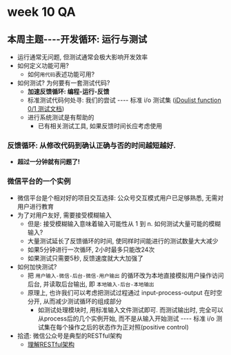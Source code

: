 # week 10 QA

## 本周主题----开发循环: 运行与测试
- 运行通常无问题, 但测试通常会极大影响开发效率
- 如何定义功能可用?
  - 如何`用代码`表述功能可用?
- 如何测试? 为何要有一套测试代码?
  - **加速反馈循环: 编程-运行-反馈**
  - 标准测试代码何处寻: 我们的尝试 ---- 标准 i/o 测试集 ([iDoulist function 0/1 测试文档](https://github.com/Frank-the-Obscure/iDoulist/tree/master/testfile))
  - 进行系统测试是有帮助的
    - 已有相关测试工具, 如果反馈时间长应考虑使用
### 反馈循环: 从修改代码到确认正确与否的时间越短越好. 
- **超过一分钟就有问题了!**

### 微信平台的一个实例
- 微信平台是个相对好的项目交互选择: 公众号交互模式用户已足够熟悉, 无需对用户进行教育
- 为了对用户友好, 需要接受模糊输入
  - 但是: 接受模糊输入意味着输入可能性从 1 到 n. 如何测试大量可能的模糊输入?
  - 大量测试延长了反馈循环的时间, 使同样时间能进行的测试数量大大减少
  - 如果5分钟进行一次循环, 2小时最多只能改24次
  - 如果测试只需要5秒, 反馈速度就大大加强了
- 如何加快测试?
  - 把 `用户输入-微信-后台-微信-用户输出` 的循环改为本地直接模拟用户操作访问后台, 并读取后台输出, 即 `本地输入-后台-本地输出`
  - 原理上, 也许我们可以考虑把测试过程通过 input-process-output 在时空分开, 从而减少测试循环的组成部分
    - 如测试处理模块时, 用标准输入文件测试即可. 而测试输出时, 完全可以从process后的几个实例开始, 而不是从输入开始测试 ---- 标准 i/o 测试集在每个操作之后的状态作为正对照(positive control)
- 拾遗: 微信公众号是典型的RESTful架构
  - [理解RESTful架构](http://www.ruanyifeng.com/blog/2011/09/restful.html)
